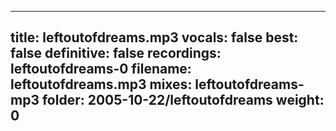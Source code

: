 
---
title: leftoutofdreams.mp3
vocals: false
best: false
definitive: false
recordings: leftoutofdreams-0
filename: leftoutofdreams.mp3
mixes: leftoutofdreams-mp3
folder: 2005-10-22/leftoutofdreams
weight: 0
---
